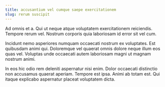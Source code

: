 ```yaml
---
title: accusantium vel cumque saepe exercitationem
slug: rerum suscipit
---
```


Ad omnis et a. Qui ut neque atque voluptatem exercitationem reiciendis. Tempore rerum vel. Nostrum corporis quia laboriosam id error sit vel cum.

Incidunt nemo asperiores numquam occaecati nostrum ex voluptates. Est quibusdam animi qui. Doloremque vel quaerat omnis dolore neque illum eos quas vel. Voluptas unde occaecati autem laboriosam magni ut magnam nostrum animi.

In eos hic odio rem deleniti aspernatur nisi enim. Dolor occaecati distinctio non accusamus quaerat aperiam. Tempore est ipsa. Animi ab totam est. Qui itaque explicabo aspernatur placeat voluptatem dicta.
